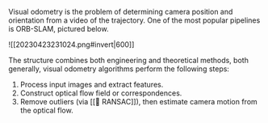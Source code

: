 ---
---
Visual odometry is the problem of determining camera position and orientation from a video of the trajectory. One of the most popular pipelines is ORB-SLAM, pictured below.

![[20230423231024.png#invert|600]]

The structure combines both engineering and theoretical methods, both generally, visual odometry algorithms perform the following steps:
1. Process input images and extract features.
2. Construct optical flow field or correspondences.
3. Remove outliers (via [[🎲 RANSAC]]), then estimate camera motion from the optical flow.